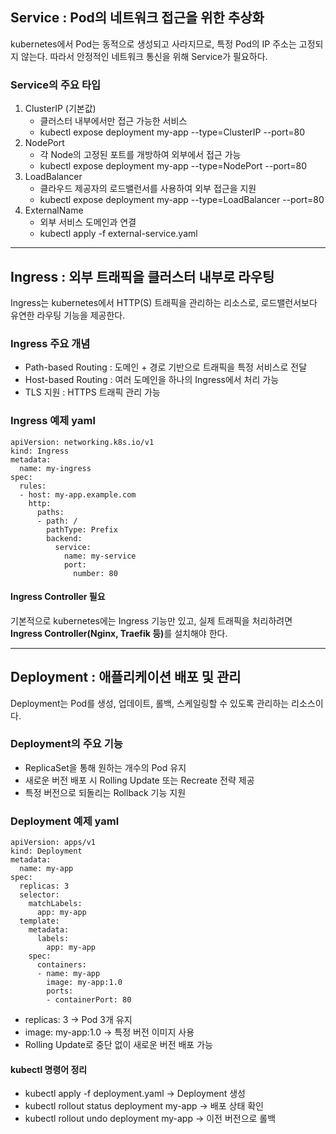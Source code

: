 <h2 id="service--pod의-네트워크-접근을-위한-추상화">Service : Pod의 네트워크 접근을 위한 추상화</h2>
<p>kubernetes에서 Pod는 동적으로 생성되고 사라지므로, 특정 Pod의 IP 주소는 고정되지 않는다. 따라서 안정적인 네트워크 통신을 위해 Service가 필요하다.</p>
<h3 id="service의-주요-타입">Service의 주요 타입</h3>
<ol>
<li>ClusterIP (기본값)<ul>
<li>클러스터 내부에서만 접근 가능한 서비스</li>
<li>kubectl expose deployment my-app --type=ClusterIP --port=80</li>
</ul>
</li>
<li>NodePort<ul>
<li>각 Node의 고정된 포트를 개방하여 외부에서 접근 가능</li>
<li>kubectl expose deployment my-app --type=NodePort --port=80</li>
</ul>
</li>
<li>LoadBalancer<ul>
<li>클라우드 제공자의 로드밸런서를 사용하여 외부 접근을 지원</li>
<li>kubectl expose deployment my-app --type=LoadBalancer --port=80</li>
</ul>
</li>
<li>ExternalName<ul>
<li>외부 서비스 도메인과 연결</li>
<li>kubectl apply -f external-service.yaml</li>
</ul>
</li>
</ol>
<hr />
<h2 id="ingress--외부-트래픽을-클러스터-내부로-라우팅">Ingress : 외부 트래픽을 클러스터 내부로 라우팅</h2>
<p>Ingress는 kubernetes에서 HTTP(S) 트래픽을 관리하는 리소스로, 로드밸런서보다 유연한 라우팅 기능을 제공한다.</p>
<h3 id="ingress-주요-개념">Ingress 주요 개념</h3>
<ul>
<li>Path-based Routing : 도메인 + 경로 기반으로 트래픽을 특정 서비스로 전달</li>
<li>Host-based Routing : 여러 도메인을 하나의 Ingress에서 처리 가능</li>
<li>TLS 지원 : HTTPS 트래픽 관리 가능</li>
</ul>
<h3 id="ingress-예제-yaml">Ingress 예제 yaml</h3>
<pre><code class="language-yaml">apiVersion: networking.k8s.io/v1
kind: Ingress
metadata:
  name: my-ingress
spec:
  rules:
  - host: my-app.example.com
    http:
      paths:
      - path: /
        pathType: Prefix
        backend:
          service:
            name: my-service
            port:
              number: 80</code></pre>
<h4 id="ingress-controller-필요">Ingress Controller 필요</h4>
<p>기본적으로 kubernetes에는 Ingress 기능만 있고, 실제 트래픽을 처리하려면 <strong>Ingress Controller(Nginx, Traefik 등)</strong>를 설치해야 한다.</p>
<hr />
<h2 id="deployment--애플리케이션-배포-및-관리">Deployment : 애플리케이션 배포 및 관리</h2>
<p>Deployment는 Pod를 생성, 업데이트, 롤백, 스케일링할 수 있도록 관리하는 리소스이다.</p>
<h3 id="deployment의-주요-기능">Deployment의 주요 기능</h3>
<ul>
<li>ReplicaSet을 통해 원하는 개수의 Pod 유지</li>
<li>새로운 버전 배포 시 Rolling Update 또는 Recreate 전략 제공</li>
<li>특정 버전으로 되돌리는 Rollback 기능 지원</li>
</ul>
<h3 id="deployment-예제-yaml">Deployment 예제 yaml</h3>
<pre><code class="language-yaml">apiVersion: apps/v1
kind: Deployment
metadata:
  name: my-app
spec:
  replicas: 3
  selector:
    matchLabels:
      app: my-app
  template:
    metadata:
      labels:
        app: my-app
    spec:
      containers:
      - name: my-app
        image: my-app:1.0
        ports:
        - containerPort: 80</code></pre>
<ul>
<li>replicas: 3 -&gt; Pod 3개 유지</li>
<li>image: my-app:1.0 -&gt; 특정 버전 이미지 사용</li>
<li>Rolling Update로 중단 없이 새로운 버전 배포 가능</li>
</ul>
<h4 id="kubectl-명령어-정리">kubectl 명령어 정리</h4>
<ul>
<li>kubectl apply -f deployment.yaml -&gt; Deployment 생성</li>
<li>kubectl rollout status deployment my-app -&gt; 배포 상태 확인</li>
<li>kubectl rollout undo deployment my-app -&gt; 이전 버전으로 롤백</li>
</ul>